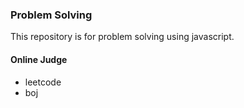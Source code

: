 ### Problem Solving

This repository is for problem solving using javascript.

#### Online Judge

- leetcode
- boj